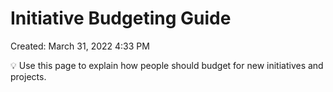 # Initiative Budgeting Guide

Created: March 31, 2022 4:33 PM

<aside>
💡 Use this page to explain how people should budget for new initiatives and projects.

</aside>
